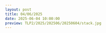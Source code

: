 ```yaml
---
layout: post
title: 04/06/2025
date: 2025-06-04 10:00:00
preview: TLP2/2025/202506/20250604/stack.jpg
---
```

